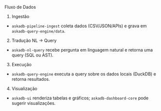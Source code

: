 Fluxo de Dados

1. Ingestão
- `askadb-pipeline-ingest` coleta dados (CSV/JSON/APIs) e grava em `askadb-query-engine/data`.

2. Tradução NL → Query
- `askadb-nl-query` recebe pergunta em linguagem natural e retorna uma query (SQL ou AST).

3. Execução
- `askadb-query-engine` executa a query sobre os dados locais (DuckDB) e retorna resultados.

4. Visualização
- `askadb-ui` renderiza tabelas e gráficos; `askadb-dashboard-core` pode sugerir visualizações.

